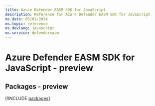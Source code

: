 ```yaml
---
title: Azure Defender EASM SDK for JavaScript
description: Reference for Azure Defender EASM SDK for JavaScript
ms.date: 05/01/2024
ms.topic: reference
ms.devlang: javascript
ms.service: defendereasm
---
```

# Azure Defender EASM SDK for JavaScript - preview
## Packages - preview
[!INCLUDE [packages](defender-easm-index.md)]